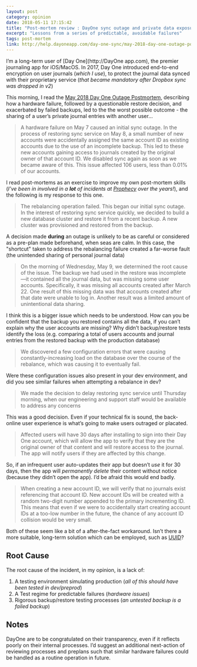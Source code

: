 ```yaml
---
layout: post
category: opinion
date: 2018-05-11 17:15:42
title: "Post-mortem review : DayOne sync outage and private data exposure"
excerpt: "Lessons from a series of predictable, avoidable failures"
tags: post-mortem
link: http://help.dayoneapp.com/day-one-sync/may-2018-day-one-outage-postmortem
---
```

I’m a long-term user of [Day One](http://DayOne app.com), the premier journaling app for  iOS/MacOS. In 2017, Day One introduced end-to-end encryption on user journals (*which I use*), to protect the journal data synced with their proprietary service (*that became mandatory after Dropbox sync was dropped in v2*)

This morning, I read the  [May 2018 Day One Outage Postmortem](http://help.dayoneapp.com/day-one-sync/may-2018-day-one-outage-postmortem), describing how a hardware failure, followed by a questionable restore decision, and exacerbated by failed backups, led to the the worst possible outcome - the sharing of a user’s private journal entries with another user...

> A hardware failure on May 7 caused an initial sync outage. In the process of restoring sync service on May 8, a small number of new accounts were accidentally assigned the same account ID as existing accounts due to the use of an incomplete backup. This led to these new accounts gaining access to journals created by the original owner of that account ID. We disabled sync again as soon as we became aware of this. This issue affected 106 users, less than 0.01% of our accounts.

I read post-mortems as an exercise to improve my own post-mortem skills (_I’ve been in involved in a **lot** of incidents at [Prophecy](http://www.prophecy.net.nz) over the years!_), and the following is my response to this one.

> The rebalancing operation failed. This began our initial sync outage. In the interest of restoring sync service quickly, we decided to build a new database cluster and restore it from a recent backup. A new cluster was provisioned and restored from the backup.

​A decision made **during** an outage is unlikely to be as careful or considered as a pre-plan made beforehand, when seas are calm. In this case, the "shortcut" taken to address the rebalancing failure created a far-worse fault (the unintended sharing of personal journal data)

> On the morning of Wednesday, May 9, we determined the root cause of the issue. The backup we had used in the restore was incomplete—it contained all the journal data, but was missing some user accounts. Specifically, it was missing all accounts created after March 22. One result of this missing data was that accounts created after that date were unable to log in. Another result was a limited amount of unintentional data sharing.

I think this is a bigger issue which needs to be understood. How can you be confident that the backup you restored contains all the data, if you can’t explain why the user accounts are missing? Why didn’t backup/restore tests identify the loss (e.g. comparing a total of users accounts and journal entries from the restored backup with the production database)

> We discovered a few configuration errors that were causing constantly-increasing load on the database over the course of the rebalance, which was causing it to eventually fail.

Were these configuration issues also present in your dev environment, and did you see similar failures when attempting a rebalance in dev?

> We made the decision to delay restoring sync service until Thursday morning, when our engineering and support staff would be available to address any concerns

This was a good decision. Even if your technical fix is sound, the back-online user experience is what’s going to make users outraged or placated.

> Affected users will have 30 days after installing to sign into their Day One account, which will allow the app to verify that they are the original owner of that content and will restore access to the journal. The app will notify users if they are affected by this change.

So, if an infrequent user auto-updates their app but doesn’t *use* it for 30 days, then the app will *permanently delete* their content without notice (because they didn’t open the app). I’d be afraid this would end badly.

> When creating a new account ID, we will verify that no journals exist referencing that account ID.
> New account IDs will be created with a random two-digit number appended to the primary incrementing ID. This means that even if we were to accidentally start creating account IDs at a too-low number in the future, the chance of any account ID collision would be very small.

Both of these seem like a bit of a after-the-fact workaround. Isn’t there a more suitable, long-term solution which can be employed, such as [UUID](https://en.m.wikipedia.org/wiki/Universally_unique_identifier)?

## Root Cause

The root cause of the incident, in my opinion, is a lack of:
1. A testing environment simulating production (*all of this should have been tested in dev/preprod*)
2. A Test regime for predictable failures (*hardware issues*)
3. Rigorous backup/restore testing processes (*an untested backup is a failed backup*)

## Notes

DayOne are to be congratulated on their transparency, even if it reflects poorly on their internal processes. I’d suggest an additional next-action of reviewing processes and preplans such that similar hardware failures could be handled as a routine operation in future.